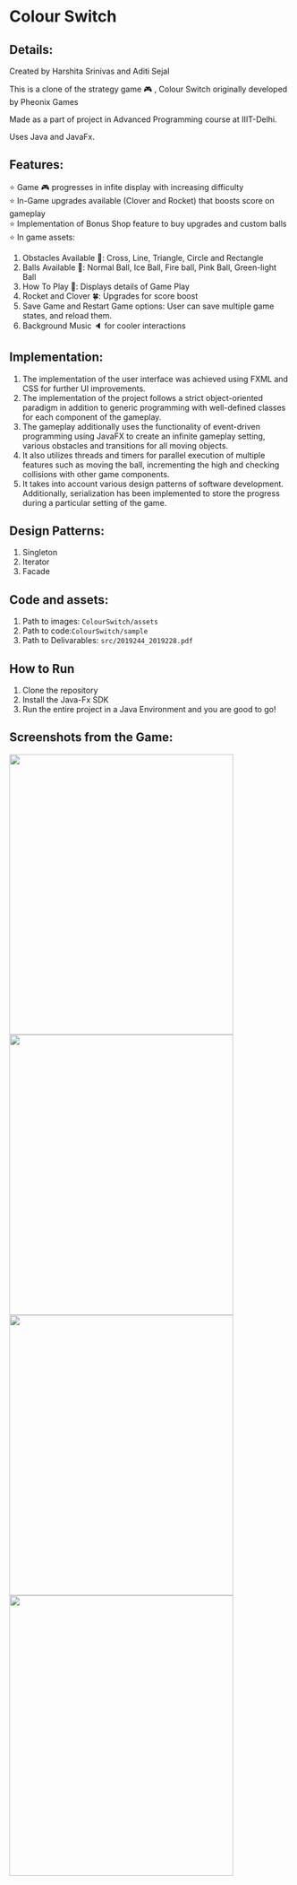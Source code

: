 # Colour Switch


## Details:
Created by Harshita Srinivas and Aditi Sejal

This is a clone of the strategy game :video_game: , Colour Switch originally developed by Pheonix Games

Made as a part of project in Advanced Programming course at IIIT-Delhi.

Uses Java and JavaFx.

## Features:
⭐️ Game :video_game: progresses in infite display with increasing difficulty </br>
⭐️ In-Game upgrades available (Clover and Rocket) that boosts score on gameplay </br>
⭐️ Implementation of Bonus Shop feature to buy upgrades and custom balls </br>
⭐️ In game assets: 
  1. Obstacles Available :red_circle:: Cross, Line, Triangle, Circle and Rectangle
  1. Balls Available :softball:: Normal Ball, Ice Ball, Fire ball, Pink Ball, Green-light Ball
  1. How To Play :page_facing_up:: Displays details of Game Play
  1. Rocket and Clover :four_leaf_clover:: Upgrades for score boost 
  1. Save Game and Restart Game options: User can save multiple game states, and reload them. 
  1. Background Music :speaker: for cooler interactions 

## Implementation:
1. The implementation of the user interface was achieved using FXML and CSS for further UI improvements. 
2. The implementation of the project follows a strict object-oriented paradigm in addition to generic programming with well-defined classes for each component of the gameplay.
3. The gameplay additionally uses the functionality of event-driven programming using JavaFX to create an infinite gameplay setting, various obstacles and transitions for all moving objects. 
4. It also utilizes threads and timers for parallel execution of multiple features such as moving the ball, incrementing the high and checking collisions with other game components. 
5. It takes into account various design patterns of software development.
Additionally, serialization has been implemented to store the progress during a particular setting of the game.  

## Design Patterns:
1. Singleton
2. Iterator
3. Facade

## Code and assets:
1. Path to images: ```ColourSwitch/assets```
1. Path to code:```ColourSwitch/sample```
1. Path to Delivarables: ```src/2019244_2019228.pdf```

## How to Run
1. Clone the repository
2. Install the Java-Fx SDK
3. Run the entire project in a Java Environment and you are good to go!

## Screenshots from the Game:
<img src="Screenshots/finalstart.png" width="400" height="500" style="margin-right: 5px;"/>   
<img src="Screenshots/final shop.png" width="400" height="500" />
<img src="Screenshots/finalgameplay.png" width="400" height="500" />   
<img src="Screenshots/finalend.png" width="400" height="500" />
